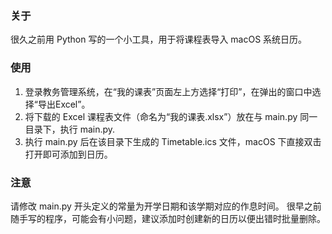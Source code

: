 ### 关于

很久之前用 Python 写的一个小工具，用于将课程表导入 macOS 系统日历。

### 使用

1. 登录教务管理系统，在“我的课表”页面左上方选择“打印”，在弹出的窗口中选择“导出Excel”。
2. 将下载的 Excel 课程表文件（命名为“我的课表.xlsx”）放在与 main.py 同一目录下，执行 main.py.
3. 执行 main.py 后在该目录下生成的 Timetable.ics 文件，macOS 下直接双击打开即可添加到日历。

### 注意

请修改 main.py 开头定义的常量为开学日期和该学期对应的作息时间。
很早之前随手写的程序，可能会有小问题，建议添加时创建新的日历以便出错时批量删除。
